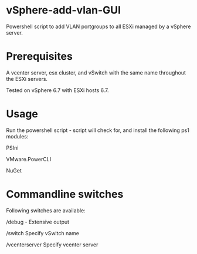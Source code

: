# vSphere-add-vlan-GUI

Powershell script to add VLAN portgroups to all ESXi managed by a vSphere server. 

# Prerequisites

A vcenter server, esx cluster, and vSwitch with the same name throughout the ESXi servers. 

Tested on vSphere 6.7 with ESXi hosts 6.7.

# Usage

Run the powershell script - script will check for, and install the following ps1 modules: 

PSIni

VMware.PowerCLI

NuGet


# Commandline switches

Following switches are available:

/debug - Extensive output

/switch <vswitchname> Specify vSwitch name 
 
 /vcenterserver <vcenterserverfqdn> Specify vcenter server
